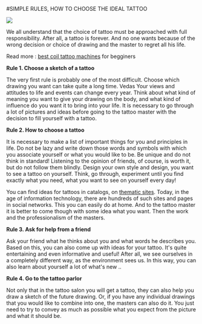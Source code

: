 #SIMPLE RULES, HOW TO CHOOSE THE IDEAL TATTOO 

<img src="https://i.ytimg.com/vi/LD8sBwPQFC4/hqdefault.jpg">

We all understand that the choice of tattoo must be approached with full responsibility. After all, a tattoo is forever. And no one wants because of the wrong decision or choice of drawing and the master to regret all his life.

Read more : <a href="https://www.bestadvisor.com/tattoo-machines">best coil tattoo machines</a> for begginers

<b>Rule 1. Choose a sketch of a tattoo</b>

The very first rule is probably one of the most difficult. Choose which drawing you want can take quite a long time. Vedas Your views and attitudes to life and events can change every year. Think about what kind of meaning you want to give your drawing on the body, and what kind of influence do you want it to bring into your life. It is necessary to go through a lot of pictures and ideas before going to the tattoo master with the decision to fill yourself with a tattoo.

<b>Rule 2. How to choose a tattoo</b>

It is necessary to make a list of important things for you and principles in life. Do not be lazy and write down those words and symbols with which you associate yourself or what you would like to be. Be unique and do not think in standard! Listening to the opinion of friends, of course, is worth it, but do not follow them blindly. Design your own style and design, you want to see a tattoo on yourself. Think, go through, experiment until you find exactly what you need, what you want to see on yourself every day!

You can find ideas for tattoos in catalogs, on <a href="https://colorlib.com/wp/template/tattooz/">thematic sites</a>. Today, in the age of information technology, there are hundreds of such sites and pages in social networks. This you can easily do at home. And to the tattoo master it is better to come though with some idea what you want. Then the work and the professionalism of the masters.

<b>Rule 3. Ask for help from a friend</b>

Ask your friend what he thinks about you and what words he describes you. Based on this, you can also come up with ideas for your tattoo. It's quite entertaining and even informative and useful! After all, we see ourselves in a completely different way, as the environment sees us. In this way, you can also learn about yourself a lot of what's new ..

<b>Rule 4. Go to the tattoo parlor</b>

Not only that in the tattoo salon you will get a tattoo, they can also help you draw a sketch of the future drawing. Or, if you have any individual drawings that you would like to combine into one, the masters can also do it. You just need to try to convey as much as possible what you expect from the picture and what it should be.
